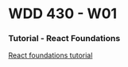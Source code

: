 # WDD 430 - W01
### Tutorial - React Foundations
[React foundations tutorial](https://nextjs.org/learn/react-foundations/updating-ui-with-javascript)